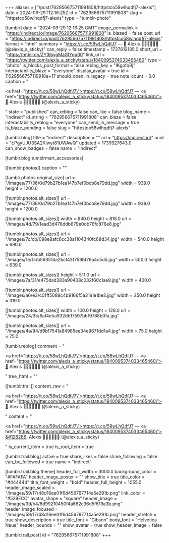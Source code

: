 +++
aliases = ["/post/762956675711991808/httpstco58wlhqdfj7-alexis"]
date = 2024-09-29T12:16:25Z
id = "762956675711991808"
slug = "httpstco58wlhqdfj7-alexis"
type = "tumblr-photo"

[tumblr]
date = "2024-09-29 12:16:25 GMT"
image_permalink = "https://indirect.io/image/762956675711991808"
is_blazed = false
post_url = "https://indirect.io/post/762956675711991808/httpstco58wlhqdfj7-alexis"
format = "html"
summary = "https://t.co/58wLhQdfJ7 — 🔞 Alexis 🌴🥥🏳️‍⚧️🏳️‍🌈 (@alexis_a_sticky)"
can_reply = false
timestamp = 1727612185.0
short_url = "https://tmblr.co/ZY3jbygMaGtYqu00"
link_url = "https://twitter.com/alexis_a_sticky/status/1840095374033465460"
type = "photo"
is_blocks_post_format = false
reblog_key = "IKgpfqBj"
interactability_blaze = "everyone"
display_avatar = true
id = 7.629566757119918e+17
should_open_in_legacy = true
note_count = 0.0
caption = "<p><a href=\"https://t.co/58wLhQdfJ7\">https://t.co/58wLhQdfJ7</a> — <a href=\"https://twitter.com/alexis_a_sticky/status/1840095374033465460\">🔞 Alexis 🌴🥥🏳️‍⚧️🏳️‍🌈 (@alexis_a_sticky)</a></p>"
state = "published"
can_reblog = false
can_like = false
blog_name = "indirect"
id_string = "762956675711991808"
can_blaze = false
interactability_reblog = "everyone"
can_send_in_message = true
is_blaze_pending = false
slug = "httpstco58wlhqdfj7-alexis"

[tumblr.blog]
title = "indirect"
description = ""
url = "https://indirect.io/"
uuid = "t:PgyUJU3SA2Klwyt81UWAwQ"
updated = 1739927643.0
can_show_badges = false
name = "indirect"

[tumblr.blog.tumblrmart_accessories]

[[tumblr.photos]]
caption = ""

[tumblr.photos.original_size]
url = "/images/77/36/0d79b27b1ea147b7ef0bcb8e79dd.jpg"
width = 939.0
height = 1200.0

[[tumblr.photos.alt_sizes]]
url = "/images/77/36/0d79b27b1ea147b7ef0bcb8e79dd.jpg"
width = 939.0
height = 1200.0

[[tumblr.photos.alt_sizes]]
width = 640.0
height = 818.0
url = "/images/4d/79/1ead3d478ddb679e0db76fc876e8.jpg"

[[tumblr.photos.alt_sizes]]
url = "/images/7c/cb/098e8afc6cc38a1104340fc68d34.jpg"
width = 540.0
height = 690.0

[[tumblr.photos.alt_sizes]]
url = "/images/1e/1a/b56351da2bcf43f759bf79a4c5d5.jpg"
width = 500.0
height = 639.0

[[tumblr.photos.alt_sizes]]
height = 511.0
url = "/images/7a/31/e475dad383a90408c032f60c1ae9.jpg"
width = 400.0

[[tumblr.photos.alt_sizes]]
url = "/images/a6/e3/c01ff5089c4b9166f5a31a1e1be2.jpg"
width = 250.0
height = 319.0

[[tumblr.photos.alt_sizes]]
width = 100.0
height = 128.0
url = "/images/24/35/6af4eba932db17597bbf9788b0fa.jpg"

[[tumblr.photos.alt_sizes]]
url = "/images/4a/94/d9b17541a84985ee34e9671dd1a4.jpg"
width = 75.0
height = 75.0

[tumblr.reblog]
comment = "<p><a href=\"https://t.co/58wLhQdfJ7\">https://t.co/58wLhQdfJ7</a> — <a href=\"https://twitter.com/alexis_a_sticky/status/1840095374033465460\">🔞 Alexis 🌴🥥🏳️‍⚧️🏳️‍🌈 (@alexis_a_sticky)</a></p>"
tree_html = ""

[[tumblr.trail]]
content_raw = "<p><a href=\"https://t.co/58wLhQdfJ7\">https://t.co/58wLhQdfJ7</a> — <a href=\"https://twitter.com/alexis_a_sticky/status/1840095374033465460\">🔞 Alexis 🌴🥥🏳️‍⚧️🏳️‍🌈 (@alexis_a_sticky)</a></p>"
content = "<p><a href=\"https://t.co/58wLhQdfJ7\">https://t.co/58wLhQdfJ7</a> &mdash; <a href=\"https://twitter.com/alexis_a_sticky/status/1840095374033465460\">&#128286; Alexis &#127796;&#129381;&#127987;&#65039;&zwj;&#9895;&#65039;&#127987;&#65039;&zwj;&#127752; (@alexis_a_sticky)</a></p>"
is_current_item = true
is_root_item = true

[tumblr.trail.blog]
active = true
share_likes = false
share_following = false
can_be_followed = true
name = "indirect"

[tumblr.trail.blog.theme]
header_full_width = 3000.0
background_color = "#FAFAFA"
header_image_poster = ""
show_title = true
title_color = "#444444"
title_font_weight = "bold"
header_full_height = 1055.0
header_image_scaled = "/images/59/17/48d16ee01f6d456797714a5e291b.png"
link_color = "#529ECC"
avatar_shape = "square"
header_image = "/images/3d/b4/6d99210450f4a662c36d5f619a3b.png"
header_image_focused = "/images/59/17/48d16ee01f6d456797714a5e291b.png"
header_stretch = true
show_description = true
title_font = "Gibson"
body_font = "Helvetica Neue"
header_bounds = ""
show_avatar = true
show_header_image = false

[tumblr.trail.post]
id = "762956675711991808"
+++
